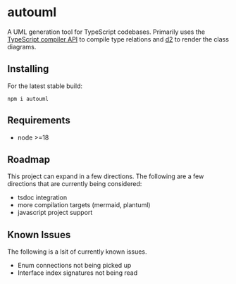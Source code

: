 # autouml

A UML generation tool for TypeScript codebases. Primarily uses the [TypeScript compiler API](https://github.com/microsoft/TypeScript/wiki/Using-the-Compiler-API) to compile type relations and [d2](https://d2lang.com) to render the class diagrams.

## Installing

For the latest stable build:

```
npm i autouml
```

## Requirements

-   node >=18

## Roadmap

This project can expand in a few directions. The following are a few directions that are currently being considered:

-   tsdoc integration
-   more compilation targets (mermaid, plantuml)
-   javascript project support

## Known Issues

The following is a lsit of currently known issues.

-   Enum connections not being picked up
-   Interface index signatures not being read
